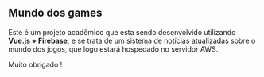 <h2>Mundo dos games</h2>

Este é um projeto acadêmico que esta sendo desenvolvido utilizando <strong>Vue.js + Firebase</strong>, e se trata de um sistema de notícias atualizadas sobre o mundo dos jogos, que logo estará hospedado no servidor AWS.

Muito obrigado !
